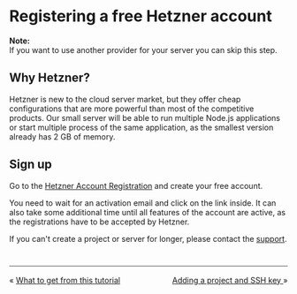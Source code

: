 # Registering a free Hetzner account

__Note:__  
If you want to use another provider for your server you can skip this step.

## Why Hetzner?

Hetzner is new to the cloud server market, but they offer cheap configurations that are more powerful than most of the competitive products. Our small server will be able to run multiple Node.js applications or start multiple process of the same application, as the smallest version already has 2 GB of memory.

## Sign up

Go to the [Hetzner Account Registration](https://accounts.hetzner.com/signUp?_locale=en) and create your free account.

You need to wait for an activation email and click on the link inside. It can also take some additional time until all features of the account are active, as the registrations have to be accepted by Hetzner.

If you can't create a project or server for longer, please contact the [support](https://www.hetzner.com/support-center?country=us).


<div style="border-top: 2px solid #a0a0a0; margin-top: 2.5rem; padding-top: 1rem;">
    <div style="float: left">
        &laquo;
        <a href="./what-to-get-from-this-tutorial.md">
            What to get from this tutorial
        </a>
    </div>
    <div style="float: right;">
        <a href="./adding-a-project-and-ssh-key.md">
            Adding a project and SSH key
        </a>
        &raquo;
    </div>
</div>